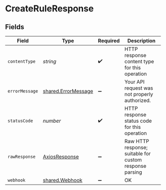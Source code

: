 # CreateRuleResponse


## Fields

| Field                                                      | Type                                                       | Required                                                   | Description                                                |
| ---------------------------------------------------------- | ---------------------------------------------------------- | ---------------------------------------------------------- | ---------------------------------------------------------- |
| `contentType`                                              | *string*                                                   | :heavy_check_mark:                                         | HTTP response content type for this operation              |
| `errorMessage`                                             | [shared.ErrorMessage](../../models/shared/errormessage.md) | :heavy_minus_sign:                                         | Your API request was not properly authorized.              |
| `statusCode`                                               | *number*                                                   | :heavy_check_mark:                                         | HTTP response status code for this operation               |
| `rawResponse`                                              | [AxiosResponse](https://axios-http.com/docs/res_schema)    | :heavy_minus_sign:                                         | Raw HTTP response; suitable for custom response parsing    |
| `webhook`                                                  | [shared.Webhook](../../models/shared/webhook.md)           | :heavy_minus_sign:                                         | OK                                                         |